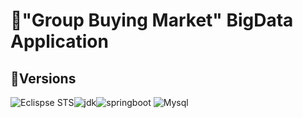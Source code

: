 # 🛒"**Group Buying Market**" BigData Application 

## 📜Versions

![Eclispse STS](<https://img.shields.io/badge/eclipse%20STS-3.9.11-green?logo=Eclipse IDE>)![jdk](<https://img.shields.io/badge/Jdk-8u251-yellowgreen?logo=java>)![springboot](<https://img.shields.io/badge/SpringBoot-2.2.7-red?logo=spring>)
![Mysql](<https://img.shields.io/badge/MySql-8.0.19-orange?logo=MySql>)